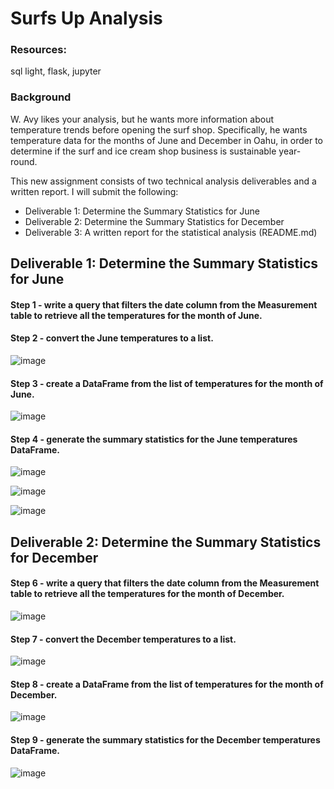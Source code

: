 # Surfs Up Analysis
### Resources:
sql light, flask, jupyter
### Background
W. Avy likes your analysis, but he wants more information about temperature trends before opening the surf shop. Specifically, he wants temperature data for the months of June and December in Oahu, in order to determine if the surf and ice cream shop business is sustainable year-round.

This new assignment consists of two technical analysis deliverables and a written report. I will submit the following:

* Deliverable 1: Determine the Summary Statistics for June
* Deliverable 2: Determine the Summary Statistics for December
* Deliverable 3: A written report for the statistical analysis (README.md)

## Deliverable 1: Determine the Summary Statistics for June 

#### Step 1 - write a query that filters the date column from the Measurement table to retrieve all the temperatures for the month of June.
#### Step 2 - convert the June temperatures to a list.

![image](https://user-images.githubusercontent.com/87340105/155866811-ac409061-75bc-43cf-a14c-c1e3e8e6abfc.png)

#### Step 3 - create a DataFrame from the list of temperatures for the month of June.

![image](https://user-images.githubusercontent.com/87340105/155866877-6cce9087-31a6-45d6-b516-edbf7fc2d06e.png)

#### Step 4 - generate the summary statistics for the June temperatures DataFrame.

![image](https://user-images.githubusercontent.com/87340105/155866884-7bf9c2cf-5c6e-4f4f-a98d-e32f8f0f56f7.png)

![image](https://user-images.githubusercontent.com/87340105/155866909-4ff03262-95f5-447e-a85a-7cc1bdacaffd.png)

![image](https://user-images.githubusercontent.com/87340105/155866925-92929801-dfee-40f3-87aa-157af238d548.png)

## Deliverable 2: Determine the Summary Statistics for December

#### Step 6 - write a query that filters the date column from the Measurement table to retrieve all the temperatures for the month of December.

![image](https://user-images.githubusercontent.com/87340105/155866965-357c2aaa-f744-42a4-ad84-445bbf3a9ca4.png)

#### Step 7 - convert the December temperatures to a list.

![image](https://user-images.githubusercontent.com/87340105/155866974-34376cb6-314c-4e3a-988d-6ecb57f9ff86.png)

#### Step 8 - create a DataFrame from the list of temperatures for the month of December.

![image](https://user-images.githubusercontent.com/87340105/155866984-2300e52c-96cc-4a2a-8a8c-b02064444602.png)

#### Step 9 - generate the summary statistics for the December temperatures DataFrame.

![image](https://user-images.githubusercontent.com/87340105/155866988-11a915ab-8c43-4d32-bcc5-fde61c7725f0.png)



